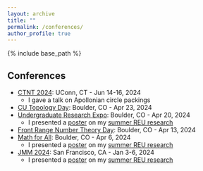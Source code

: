 ```yaml
---
layout: archive
title: ""
permalink: /conferences/
author_profile: true
---
```


{% include base_path %}

## Conferences
* <a href="https://ctnt-summer.math.uconn.edu/conference-24/">CTNT 2024</a>: UConn, CT - Jun 14-16, 2024
  * I gave a talk on Apollonian circle packings
* <a href="https://math.colorado.edu/seminars/?date=2024-04-23">CU Topology Day</a>: Boulder, CO - Apr 23, 2024
* <a href = "https://calendar.colorado.edu/event/undergraduate-research-expo">Undergraduate Research Expo</a>: Boulder, CO - Apr 20, 2024
  * I presented a [poster](/files/Poster.pdf) on my <a href="https://clydekertzer.com/papers/">summer REU research</a>
* <a href="https://sites.google.com/view/frontrangenumbertheoryday/home?authuser=0">Front Range Number Theory Day</a>: Boulder, CO - Apr 13, 2024
* <a href="https://sites.google.com/view/mathforallnola/satellite-conference/boulder-co?authuser=0">Math for All</a>: Boulder, CO - Apr 6, 2024
  * I presented a [poster](/files/Poster.pdf) on my <a href="https://clydekertzer.com/papers/">summer REU research</a>
* <a href="https://meetings.ams.org/math/jmm2024/meetingapp.cgi/Paper/28472">JMM 2024</a>: San Francisco, CA - Jan 3-6, 2024
  * I presented a [poster](/files/Poster.pdf) on my <a href="https://clydekertzer.com/papers/">summer REU research</a>


